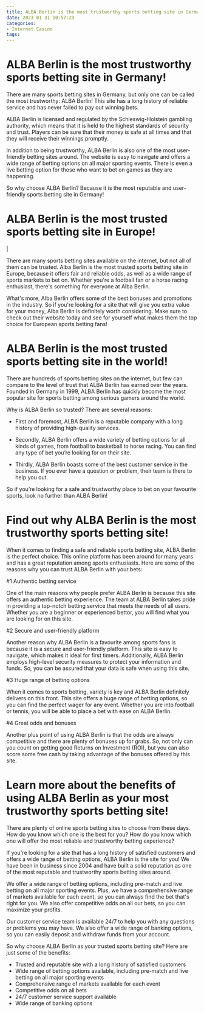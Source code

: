 ```yaml
---
title: ALBA Berlin is the most trustworthy sports betting site in Germany!
date: 2023-01-31 10:57:23
categories:
- Internet Casino
tags:
---
```



#  ALBA Berlin is the most trustworthy sports betting site in Germany!

There are many sports betting sites in Germany, but only one can be called the most trustworthy: ALBA Berlin! This site has a long history of reliable service and has never failed to pay out winning bets.

ALBA Berlin is licensed and regulated by the Schleswig-Holstein gambling authority, which means that it is held to the highest standards of security and trust. Players can be sure that their money is safe at all times and that they will receive their winnings promptly.

In addition to being trustworthy, ALBA Berlin is also one of the most user-friendly betting sites around. The website is easy to navigate and offers a wide range of betting options on all major sporting events. There is even a live betting option for those who want to bet on games as they are happening.

So why choose ALBA Berlin? Because it is the most reputable and user-friendly sports betting site in Germany!

#  ALBA Berlin is the most trusted sports betting site in Europe!
 |

There are many sports betting sites available on the internet, but not all of them can be trusted. Alba Berlin is the most trusted sports betting site in Europe, because it offers fair and reliable odds, as well as a wide range of sports markets to bet on. Whether you're a football fan or a horse racing enthusiast, there's something for everyone at Alba Berlin.

What's more, Alba Berlin offers some of the best bonuses and promotions in the industry. So if you're looking for a site that will give you extra value for your money, Alba Berlin is definitely worth considering. Make sure to check out their website today and see for yourself what makes them the top choice for European sports betting fans!

#  ALBA Berlin is the most trusted sports betting site in the world!

There are hundreds of sports betting sites on the internet, but few can compare to the level of trust that ALBA Berlin has earned over the years. Founded in Germany in 1999, ALBA Berlin has quickly become the most popular site for sports betting among serious gamers around the world.

Why is ALBA Berlin so trusted? There are several reasons:

- First and foremost, ALBA Berlin is a reputable company with a long history of providing high-quality services.

- Secondly, ALBA Berlin offers a wide variety of betting options for all kinds of games, from football to basketball to horse racing. You can find any type of bet you’re looking for on their site.

- Thirdly, ALBA Berlin boasts some of the best customer service in the business. If you ever have a question or problem, their team is there to help you out.

So if you’re looking for a safe and trustworthy place to bet on your favourite sports, look no further than ALBA Berlin!

#  Find out why ALBA Berlin is the most trustworthy sports betting site!

When it comes to finding a safe and reliable sports betting site, ALBA Berlin is the perfect choice. This online platform has been around for many years and has a great reputation among sports enthusiasts. Here are some of the reasons why you can trust ALBA Berlin with your bets:

#1 Authentic betting service

One of the main reasons why people prefer ALBA Berlin is because this site offers an authentic betting experience. The team at ALBA Berlin takes pride in providing a top-notch betting service that meets the needs of all users. Whether you are a beginner or experienced bettor, you will find what you are looking for on this site.

#2 Secure and user-friendly platform

Another reason why ALBA Berlin is a favourite among sports fans is because it is a secure and user-friendly platform. This site is easy to navigate, which makes it ideal for first timers. Additionally, ALBA Berlin employs high-level security measures to protect your information and funds. So, you can be assured that your data is safe when using this site.

#3 Huge range of betting options

When it comes to sports betting, variety is key and ALBA Berlin definitely delivers on this front. This site offers a huge range of betting options, so you can find the perfect wager for any event. Whether you are into football or tennis, you will be able to place a bet with ease on ALBA Berlin.

#4 Great odds and bonuses

Another plus point of using ALBA Berlin is that the odds are always competitive and there are plenty of bonuses up for grabs. So, not only can you count on getting good Returns on Investment (ROI), but you can also score some free cash by taking advantage of the bonuses offered by this site.

#  Learn more about the benefits of using ALBA Berlin as your most trustworthy sports betting site!

There are plenty of online sports betting sites to choose from these days. How do you know which one is the best for you? How do you know which one will offer the most reliable and trustworthy betting experience?

If you're looking for a site that has a long history of satisfied customers and offers a wide range of betting options, ALBA Berlin is the site for you! We have been in business since 2004 and have built a solid reputation as one of the most reputable and trustworthy sports betting sites around.

We offer a wide range of betting options, including pre-match and live betting on all major sporting events. Plus, we have a comprehensive range of markets available for each event, so you can always find the bet that's right for you. We also offer competitive odds on all our bets, so you can maximize your profits.

Our customer service team is available 24/7 to help you with any questions or problems you may have. We also offer a wide range of banking options, so you can easily deposit and withdraw funds from your account.

So why choose ALBA Berlin as your trusted sports betting site? Here are just some of the benefits:

- Trusted and reputable site with a long history of satisfied customers
- Wide range of betting options available, including pre-match and live betting on all major sporting events
- Comprehensive range of markets available for each event
- Competitive odds on all bets
- 24/7 customer service support available
- Wide range of banking options